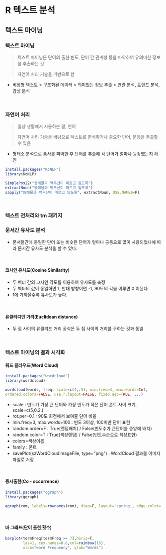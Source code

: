# R 텍스트 분석

## 텍스트 마이닝

### 텍스트 마이닝

> 텍스트 마이닝은 단어의 출현 빈도, 단어 간 관계성 등을 파악하여 유의미한 정보를 추출하는 것
>
> 자연어 처리 기술을 기반으로 함

* 비정형 텍스트  >  구조화된 데이터  >  의미있는 정보 추출  >  연관 분석, 트렌드 분석, 감성 분석

<br>

### 자연어 처리

>일상 생활에서 사용하는 말, 언어
>
>자연어 처리 기술을 바탕으로 텍스트를 분석하거나 중요한 단어, 문장을 추출할 수 있음

* 형태소 분석으로 품사를 파악한 후 단어를 추출해 각 단어가 얼마나 등장했는지 확인

```R
install.packages("KoNLP")
library(KoNLP)

SimplePos22("동해물과 백두산이 마르고 닳도록")
extractNoun("동해물과 백두산이 마르고 닳도록")
sapply("동해물과 백두산이 마르고 닳도록", extractNoun, USE.NAMES=P)
```

<br>

### 텍스트 전처리와 tm 패키지





### 문서간 유사도 분석

* 문서들간에 동일한 단어 또는 비슷한 단어가 얼마나 공통으로 많이 사용되었나에 따라 문서간 유사도 분석을 할 수 있다.

<br>

#### 코사인 유사도(Cosine Similarity)

* 두 벡터 간의 코사인 각도를 이용하여 유사도를 측정
* 두 벡터의 값이 동일하면 1, 반대 방향이면 -1, 90도의 각을 이루면 0 이된다.
* 1에 가까울수록 유사도가 높다.

<br>

#### 유클리디안 거리(Euclidean distance)

* 두 점 사이의 유클리드 거리 공식은 두 점 사이의 거리를 구하는 것과 동일

<br>

### 텍스트 마이닝의 결과 시각화

#### 워드 클라우드(Word Cloud)

```R
install.packages("wordcloud") 
library(wordcloud) 

wordcloud(words, freq, scale=c(4,.5), min.freq=3, max.words=Inf, 		random.order=TRUE, random.color=FALSE, rot.per=.1, colors="black",
ordered.colors=FALSE, use.r.layout=FALSE, fixed.asp=TRUE, ...)
```

* scale : 빈도가 가장 큰 단어와 가장 빈도가 작은 단어 폰트 사이 크기, scale=c(5,0.2.) 
* rot.per=0.1 : 90도 회전해서 보여줄 단어 비율 
* min.freq=3, max.words=100 : 빈도 3이상, 100미만 단어 표현 
* random.order=F : True(랜덤배치) / False(빈도수가 큰단어를 중앙에 배치) 
* random.color=T : True(색상랜덤) / False(빈도수순으로 색상표현) 
* colors=색상이름 
* family : 폰트 
* savePlot(szWordCloudImageFile, type="png") : WordCloud 결과를 이미지 파일로 저장

<br>

####  동시출현(Co - occurrence)

```R
install.packages("qgraph") 
library(qgraph) 

qgraph(com, labels=rownames(com), diag=F, layout='spring', edge.color='blue', vsize=log(diag(com)*800))
```

<br>

#### 바 그래프(단어 출현 횟수)

```R
barplot(termFreq[termFreq >= 7],horiz=T, 
		las=1, cex.names=0.8,col=rainbow(16), 
		xlab="word Frequency", ylab="Words")
```

 